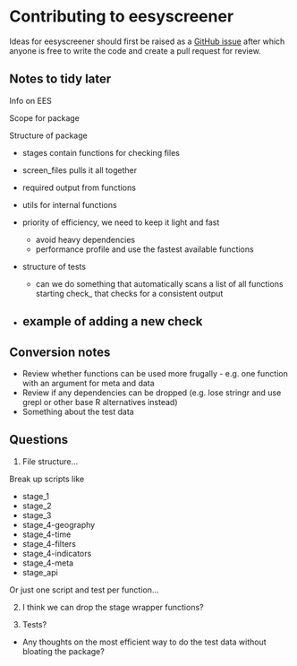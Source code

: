 # Contributing to eesyscreener

Ideas for eesyscreener should first be raised as a [GitHub issue](https://github.com/dfe-analytical-services/eesyscreener/issues) after which anyone is free to write the code and create a pull request for review. 

## Notes to tidy later

Info on EES

Scope for package

Structure of package
- stages contain functions for checking files
- screen_files pulls it all together
- required output from functions
- utils for internal functions
- priority of efficiency, we need to keep it light and fast
  - avoid heavy dependencies
  - performance profile and use the fastest available functions

- structure of tests
  - can we do something that automatically scans a list of all functions starting check_ that checks for a consistent output

- example of adding a new check
  - 
  
## Conversion notes

- Review whether functions can be used more frugally - e.g. one function with an argument for meta and data
- Review if any dependencies can be dropped (e.g. lose stringr and use grepl or other base R alternatives instead)
- Something about the test data

## Questions

1. File structure...

Break up scripts like
- stage_1
- stage_2
- stage_3
- stage_4-geography
- stage_4-time
- stage_4-filters
- stage_4-indicators
- stage_4-meta
- stage_api

Or just one script and test per function...

2. I think we can drop the stage wrapper functions?

3. Tests?
- Any thoughts on the most efficient way to do the test data without bloating the package?
